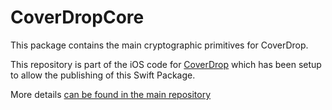 # CoverDropCore

This package contains the main cryptographic primitives for CoverDrop.

This repository is part of the iOS code for [CoverDrop](https://www.coverdrop.org/) which has been setup to allow the publishing of this Swift Package.

More details [can be found in the main repository](https://github.com/guardian/coverdrop)
